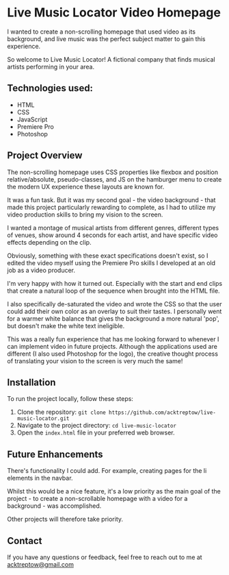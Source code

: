 # Live Music Locator Video Homepage

I wanted to create a non-scrolling homepage that used video as its background, and live music was the perfect subject matter to gain this experience.

So welcome to Live Music Locator! A fictional company that finds musical artists performing in your area.

## Technologies used:

- HTML
- CSS
- JavaScript
- Premiere Pro
- Photoshop

## Project Overview

The non-scrolling homepage uses CSS properties like flexbox and position relative/absolute, pseudo-classes, and JS on the hamburger menu to create the modern UX experience these layouts are known for.

It was a fun task. But it was my second goal - the video background - that made this project particularly rewarding to complete, as I had to utilize my video production skills to bring my vision to the screen.

I wanted a montage of musical artists from different genres, different types of venues, show around 4 seconds for each artist, and have specific video effects depending on the clip.

Obviously, something with these exact specifications doesn't exist, so I edited the video myself using the Premiere Pro skills I developed at an old job as a video producer.

I'm very happy with how it turned out. Especially with the start and end clips that create a natural loop of the sequence when brought into the HTML file.

I also specifically de-saturated the video and wrote the CSS so that the user could add their own color as an overlay to suit their tastes. I personally went for a warmer white balance that gives the background a more natural 'pop', but doesn't make the white text ineligible.

This was a really fun experience that has me looking forward to whenever I can implement video in future projects. Although the applications used are different (I also used Photoshop for the logo), the creative thought process of translating your vision to the screen is very much the same!

## Installation

To run the project locally, follow these steps:

1. Clone the repository: `git clone https://github.com/acktreptow/live-music-locator.git`
2. Navigate to the project directory: `cd live-music-locator`
3. Open the `index.html` file in your preferred web browser.

## Future Enhancements

There's functionality I could add. For example, creating pages for the li elements in the navbar.

Whilst this would be a nice feature, it's a low priority as the main goal of the project - to create a non-scrollable homepage with a video for a background - was accomplished.

Other projects will therefore take priority.

## Contact

If you have any questions or feedback, feel free to reach out to me at acktreptow@gmail.com
